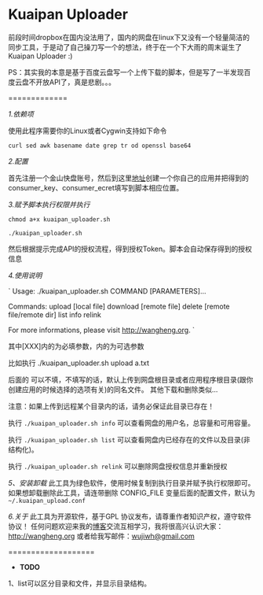# Kuaipan Uploader

前段时间dropbox在国内没法用了，国内的网盘在linux下又没有一个轻量简洁的同步工具，于是动了自己操刀写一个的想法，终于在一个下大雨的周末诞生了Kuaipan Uploader :)

PS：其实我的本意是基于百度云盘写一个上传下载的脚本，但是写了一半发现百度云盘不开放API了，真是悲剧。。。

=============

*1.依赖项*

使用此程序需要你的Linux或者Cygwin支持如下命令

`curl sed awk basename date grep tr od openssl base64`



*2.配置*

首先注册一个金山快盘账号，然后到这里[地址](http://www.kuaipan.cn/developers)创建一个你自己的应用并把得到的
consumer_key、consumer_ecret填写到脚本相应位置。


*3.赋予脚本执行权限并执行*

`chmod a+x kuaipan_uploader.sh`

`./kuaipan_uploader.sh`

然后根据提示完成API的授权流程，得到授权Token。脚本会自动保存得到的授权信息



*4.使用说明*

`
Usage: ./kuaipan_uploader.sh COMMAND [PARAMETERS]...

Commands:
         upload   [local file]  <remote file>
         download [remote file] <local file>
         delete   [remote file/remote dir]
         list     <remote dir>
         info
         relink

For more informations, please visit  http://wangheng.org.
`

其中[XXX]内的为必填参数，<XXX>内的为可选参数

比如执行 ./kuaipan_uploader.sh upload a.txt

后面的<remote file> 可以不填，不填写的话，默认上传到网盘根目录或者应用程序根目录(跟你创建应用的时候选择的选项有关)的同名文件。
其他下载和删除类似...

注意：如果上传到远程某个目录内的话，请务必保证此目录已存在！

执行 `./kuaipan_uploader.sh info` 可以查看网盘的用户名，总容量和可用容量。

执行 `./kuaipan_uploader.sh list` 可以查看网盘内已经存在的文件以及目录(非结构化)。

执行 `./kuaipan_uploader.sh relink` 可以删除网盘授权信息并重新授权


*5、安装卸载*
此工具为绿色软件，使用时候复制到执行目录并赋予执行权限即可。
如果想卸载删除此工具，请连带删除 CONFIG_FILE 变量后面的配置文件，默认为 `~/.kuaipan_upload.conf`

*6.关于*
此工具为开源软件，基于GPL 协议发布，请尊重作者知识产权，遵守软件协议！
任何问题欢迎来我的[博客](http://wangheng.org)交流互相学习，我将很高兴认识大家：http://wangheng.org
或者给我写邮件：wujiwh@gmail.com 


===================
- **TODO**

1、list可以区分目录和文件，并显示目录结构。
